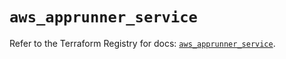 # `aws_apprunner_service`

Refer to the Terraform Registry for docs: [`aws_apprunner_service`](https://registry.terraform.io/providers/hashicorp/aws/5.40.0/docs/resources/apprunner_service).
